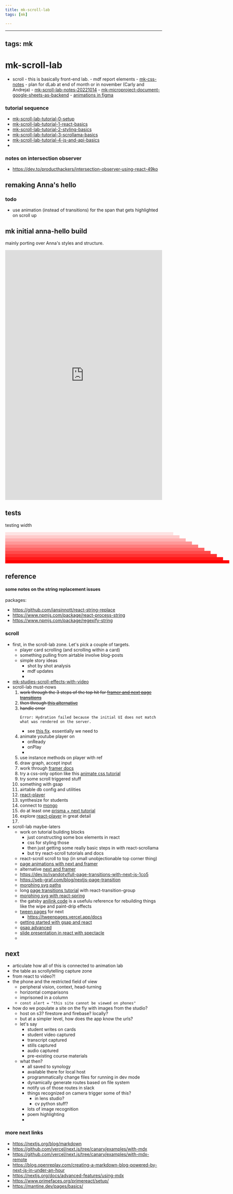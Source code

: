 ```yaml
---
title: mk-scroll-lab
tags: [mk]

---
```


---
tags: mk
---

# mk-scroll-lab

- scroll
        - this is basically front-end lab.
        - mdf report elements
        - [mk-css-notes](/k0t8cMcXR2uWAyB5VBpK7g)
        - plan for dLab at end of month or in november (Carly and Andreja)
        - [mk-scroll-lab-notes-20221014](/EFt-XU23SVG7bfPKywYyNA)
        - [mk-microproject-document-google-sheets-as-backend](/RHsCJJpOS2W9Kxhpfy9EWA)
        - [animations in figma](https://spin.atomicobject.com/2022/07/20/scroll-effect-figma/)


### tutorial sequence

- [mk-scroll-lab-tutorial-0-setup](/MUW6VjHRQAaO_fEV8mLqnQ)
- [mk-scroll-lab-tutorial-1-react-basics](/p4_MkX7jRzWxLecygcrugw)
- [mk-scroll-lab-tutorial-2-styling-basics](/pLF16pvMSjyk2zaeKf-2IA)
- [mk-scroll-lab-tutorial-3-scrollama-basics](/pGtK27VJRIi8tLdgM6-kXw)
- [mk-scroll-lab-tutorial-4-js-and-api-basics](/QjG6ZNeyTk-XjNN52TYNFA)
- 

### notes on intersection observer

- https://dev.to/producthackers/intersection-observer-using-react-49ko




## remaking Anna's hello

### todo

- use animation (instead of transitions) for the span that gets highlighted on scroll up


## mk initial anna-hello build


mainly porting over Anna's styles and structure.

<iframe src="https://mk-scroll-lab.vercel.app/people/anna/hello-all-the-poems" width="100%" height="800px" frameborder="0"></iframe>


## tests

testing width

<div style="background-color: red; opacity:.1; height: 10px; width: 540px"></div>
<div style="background-color: red; opacity:.2; height: 10px; width: 560px"></div>
<div style="background-color: red; opacity:.3; height: 10px; width: 580px"></div>
<div style="background-color: red; opacity:.4; height: 10px; width: 600px"></div>
<div style="background-color: red; opacity:.5; height: 10px; width: 620px"></div>
<div style="background-color: red; opacity:.6; height: 10px; width: 640px"></div>
<div style="background-color: red; opacity:.7; height: 10px; width: 660px"></div>
<div style="background-color: red; opacity:.8; height: 10px; width: 680px"></div>
<div style="background-color: red; opacity:.9; height: 10px; width: 700px"></div>
<div style="background-color: red; opacity:1; height: 10px; width: 720px"></div>

## reference

#### some notes on the string replacement issues

packages:
- https://github.com/iansinnott/react-string-replace
- https://www.npmjs.com/package/react-process-string
- https://www.npmjs.com/package/regexify-string





### scroll
- first, in the scroll-lab zone. Let's pick a couple of targets.
    - player card scrolling (and scrolling within a card)
    - something pulling from airtable involve blog-posts
    - simple story ideas
        - shot by shot analysis
        - mdf updates
        - 
- [mk-studies-scroll-effects-with-video](/rgcZtPo4Q3m06O6N1GxoDA)
- scroll-lab must-nows
    1. ~~work through the 3 steps of the top hit for [framer and next page transitions](https://letsbuildui.dev/articles/animated-page-transitions-in-nextjs)~~
    2. ~~then through [this alternative](https://wallis.dev/blog/nextjs-page-transitions-with-framer-motion)~~
    3. ~~handle error~~
        ```
        Error: Hydration failed because the initial UI does not match what was rendered on the server.
        ```
        - see [this fix](https://nextjs.org/docs/messages/react-hydration-error). essentially we need to 
    4. animate youtube player on 
        - onReady
        - onPlay
        - 
    5. use instance methods on player with ref 
    6. draw graph, accept input
    7. work through [framer docs](https://www.framer.com/docs/examples/) 
    8. try a css-only option like this [animate css tutorial](https://www.youtube.com/watch?v=8aCVQHxdHLA)
    9. try some scroll triggered stuff
    10. something with gsap
    11. airtable db config and utilities
    12. [react-player](https://www.npmjs.com/package/react-player)
    13. synthesize for students
    14. connect to [mongo](https://www.mongodb.com/developer/languages/javascript/nextjs-with-mongodb/)
    15. do at least one [prisma + next tutorial](https://vercel.com/guides/nextjs-prisma-postgres)
    16. explore [react-player](https://www.npmjs.com/package/react-player) in great detail
    17. 
- scroll-lab maybe-laters
    - work on tutorial building blocks
        - just constructing some box elements in react
        - css for styling those
        - then just getting some really basic steps in with react-scrollama
        - but try react-scroll
    tutorials and docs
    - react-scroll scroll to top (in small unobjectionable top corner thing)
    - [page animations with next and framer](https://letsbuildui.dev/articles/animated-page-transitions-in-nextjs)
    - alternative [next and framer](https://wallis.dev/blog/nextjs-page-transitions-with-framer-motion)
    - https://dev.to/ivandotv/full-page-transitions-with-next-js-1co5
    - https://seb-graf.com/blog/nextjs-page-transition
    - [morphing svg paths](https://css-tricks.com/morphing-svg-with-react-spring/)
    - long [page transitions tutorial](https://www.youtube.com/watch?v=vF28aL7RLaU) with react-transition-group
    - [morphing svg with react-spring](https://css-tricks.com/morphing-svg-with-react-spring/)
    - the gatsby [anilink code](https://github.com/TylerBarnes/gatsby-plugin-transition-link/tree/master/src/AniLink) is a usefulu reference for rebuilding things like the wipe and paint-drip effects
    - [tween pages](https://github.com/johnpolacek/TweenPages) for next
        - https://tweenpages.vercel.app/docs
    - [getting started with gsap and react](https://greensock.com/react)
    - [gsap advanced](https://greensock.com/react-advanced)
    - [slide presentation in react with spectacle](https://formidable.com/open-source/spectacle/docs/)
    - 
## next

- articulate how all of this is connected to animation lab
- the table as scrollytelling capture zone
- from react to video?!
- the phone and the restricted field of view
    - peripheral vision, context, head-turning
    - horizontal comparisons
    - imprisoned in a column
    - `const alert = "this site cannot be viewed on phones"`
- how do we populate a site on the fly with images from the studio?
    - host on s3? firestore and firebase? locally?
    - but at a simpler level, how does the app know the urls?
    - let's say
        - student writes on cards
        - student video captured
        - transcript captured
        - stills captured
        - audio captured
        - pre-existing course materials
    - what then?
        - all saved to synology
        - available there for local host
        - programmatically change files for running in dev mode
        - dynamically generate routes based on file system
        - notify us of those routes in slack
        - things recognized on camera trigger some of this?
            - in lens studio?
            - cv python stuff?
        - lots of image recognition
        - poem highlighting
        - 



### more next links

- https://nextjs.org/blog/markdown
- https://github.com/vercel/next.js/tree/canary/examples/with-mdx
- https://github.com/vercel/next.js/tree/canary/examples/with-mdx-remote
- https://blog.openreplay.com/creating-a-markdown-blog-powered-by-next-js-in-under-an-hour
- https://nextjs.org/docs/advanced-features/using-mdx
- https://www.primefaces.org/primereact/setup/
- https://mantine.dev/pages/basics/
